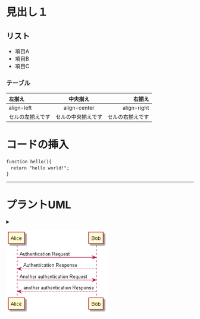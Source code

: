 # 見出し１

## リスト

* 項目A
* 項目B
* 項目C

### テーブル

|左揃え|中央揃え|右揃え|
|:---|:---:|--:|
|align-left|align-center|align-right|
|セルの左揃えです|セルの中央揃えです|セルの右揃えです|

# コードの挿入

```
function hello(){
　return "hello world!";
}
```

***

# プラントUML

<details>
<summary>

![](/img/markdown/ts.png)

</summary>

```puml
@startuml ts
Alice -> Bob: Authentication Request
Bob --> Alice: Authentication Response

Alice -> Bob: Another authentication Request
Alice <-- Bob: another authentication Response
@enduml
```

</details>
